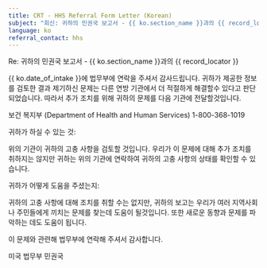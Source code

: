 ```yaml
---
title: CRT - HHS Referral Form Letter (Korean)
subject: "회신: 귀하의 민권국 보고서 - {{ ko.section_name }}과의 {{ record_locator }}"
language: ko
referral_contact: hhs
---
```

Re:		귀하의 민권국 보고서 - {{ ko.section_name }}과의 {{ record_locator }}

{{ ko.date_of_intake }}에 법무부에 연락을 주셔서 감사드립니다. 귀하가 제공한 정보를 검토한 결과  제기하신 문제는 다른 연방 기관에서 더 적절하게 해결할수 있다고 판단되었습니다. 따라서 추가 조치를 위해 귀하의 문제를 다음 기관에 전달할것입니다.

보건 복지부 (Department of Health and Human Services)
1-800-368-1019

귀하가 하실 수 있는 것:

위의 기관이 귀하의 고충 사항을 검토할 것입니다. 우리가 이 문제에 대해 추가 조치를 취하지는 않지만 귀하는 위의 기관에 연락하여 귀하의 고충 사항의 상태를 확인할 수 있습니다.

귀하가 어떻게 도움을 주셨는지:

귀하의 고충 사항에 대해 조치를 취할 수는 없지만, 귀하의 보고는 우리가 여러 지역사회나 주민들에게 끼치는 문제를 찾는데 도움이 될것입니다. 또한 새로운 동향과 문제를 파악하는 데도 도움이 됩니다.

이 문제와 관련해 법무부에 연락해 주셔서 감사합니다.


미국 법무부
민권국
